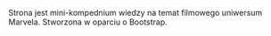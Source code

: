 Strona jest mini-kompednium wiedzy na temat filmowego uniwersum Marvela.
Stworzona w oparciu o Bootstrap.